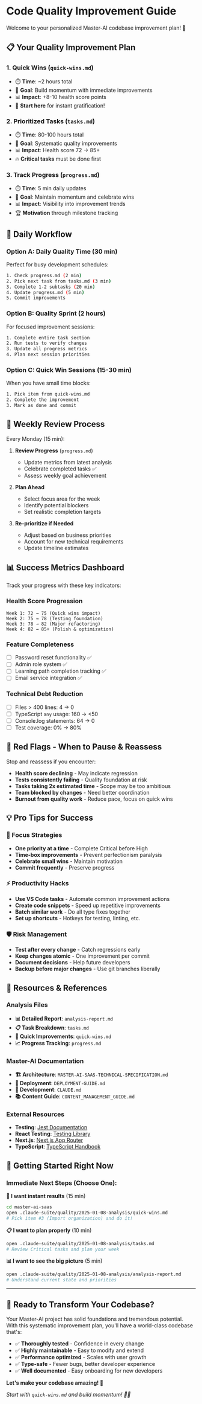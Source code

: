 # Code Quality Improvement Guide

Welcome to your personalized Master-AI codebase improvement plan! 🚀

## 📋 Your Quality Improvement Plan

### 1. **Quick Wins** (`quick-wins.md`)
- ⏱️ **Time**: ~2 hours total
- 🎯 **Goal**: Build momentum with immediate improvements  
- 📊 **Impact**: +8-10 health score points
- 🏁 **Start here** for instant gratification!

### 2. **Prioritized Tasks** (`tasks.md`)
- ⏱️ **Time**: 80-100 hours total
- 🎯 **Goal**: Systematic quality improvements
- 📊 **Impact**: Health score 72 → 85+
- 🔥 **Critical tasks** must be done first

### 3. **Track Progress** (`progress.md`)
- ⏱️ **Time**: 5 min daily updates
- 🎯 **Goal**: Maintain momentum and celebrate wins
- 📊 **Impact**: Visibility into improvement trends
- 🏆 **Motivation** through milestone tracking

## 🔄 Daily Workflow

### Option A: Daily Quality Time (30 min)
Perfect for busy development schedules:

```bash
1. Check progress.md (2 min)
2. Pick next task from tasks.md (3 min)
3. Complete 1-2 subtasks (20 min)
4. Update progress.md (5 min)
5. Commit improvements
```

### Option B: Quality Sprint (2 hours)
For focused improvement sessions:

```bash
1. Complete entire task section
2. Run tests to verify changes
3. Update all progress metrics
4. Plan next session priorities
```

### Option C: Quick Win Sessions (15-30 min)
When you have small time blocks:

```bash
1. Pick item from quick-wins.md
2. Complete the improvement
3. Mark as done and commit
```

## 📅 Weekly Review Process

Every Monday (15 min):

1. **Review Progress** (`progress.md`)
   - Update metrics from latest analysis
   - Celebrate completed tasks ✅
   - Assess weekly goal achievement

2. **Plan Ahead**
   - Select focus area for the week
   - Identify potential blockers  
   - Set realistic completion targets

3. **Re-prioritize if Needed**
   - Adjust based on business priorities
   - Account for new technical requirements
   - Update timeline estimates

## 📊 Success Metrics Dashboard

Track your progress with these key indicators:

### Health Score Progression
```
Week 1: 72 → 75 (Quick wins impact)
Week 2: 75 → 78 (Testing foundation)  
Week 3: 78 → 82 (Major refactoring)
Week 4: 82 → 85+ (Polish & optimization)
```

### Feature Completeness
- [ ] Password reset functionality ✅
- [ ] Admin role system ✅
- [ ] Learning path completion tracking ✅
- [ ] Email service integration ✅

### Technical Debt Reduction  
- [ ] Files > 400 lines: 4 → 0
- [ ] TypeScript `any` usage: 160 → <50  
- [ ] Console.log statements: 64 → 0
- [ ] Test coverage: 0% → 80%

## 🚨 Red Flags - When to Pause & Reassess

Stop and reassess if you encounter:

- **Health score declining** - May indicate regression
- **Tests consistently failing** - Quality foundation at risk  
- **Tasks taking 2x estimated time** - Scope may be too ambitious
- **Team blocked by changes** - Need better coordination
- **Burnout from quality work** - Reduce pace, focus on quick wins

## 💡 Pro Tips for Success

### 🎯 Focus Strategies
- **One priority at a time** - Complete Critical before High
- **Time-box improvements** - Prevent perfectionism paralysis  
- **Celebrate small wins** - Maintain motivation
- **Commit frequently** - Preserve progress

### ⚡ Productivity Hacks
- **Use VS Code tasks** - Automate common improvement actions
- **Create code snippets** - Speed up repetitive improvements
- **Batch similar work** - Do all type fixes together
- **Set up shortcuts** - Hotkeys for testing, linting, etc.

### 🛡️ Risk Management  
- **Test after every change** - Catch regressions early
- **Keep changes atomic** - One improvement per commit  
- **Document decisions** - Help future developers
- **Backup before major changes** - Use git branches liberally

## 🔗 Resources & References

### Analysis Files
- **📊 Detailed Report**: `analysis-report.md`
- **📋 Task Breakdown**: `tasks.md`  
- **🚀 Quick Improvements**: `quick-wins.md`
- **📈 Progress Tracking**: `progress.md`

### Master-AI Documentation
- **🏗️ Architecture**: `MASTER-AI-SAAS-TECHNICAL-SPECIFICATION.md`
- **🚀 Deployment**: `DEPLOYMENT-GUIDE.md`
- **📝 Development**: `CLAUDE.md`
- **📚 Content Guide**: `CONTENT_MANAGEMENT_GUIDE.md`

### External Resources
- **Testing**: [Jest Documentation](https://jestjs.io/docs/getting-started)
- **React Testing**: [Testing Library](https://testing-library.com/docs/react-testing-library/intro/)
- **Next.js**: [Next.js App Router](https://nextjs.org/docs/app)
- **TypeScript**: [TypeScript Handbook](https://www.typescriptlang.org/docs/)

## 🎯 Getting Started Right Now

### Immediate Next Steps (Choose One):

**🚀 I want instant results** (15 min)
```bash
cd master-ai-saas
open .claude-suite/quality/2025-01-08-analysis/quick-wins.md
# Pick item #3 (Import organization) and do it!
```

**📋 I want to plan properly** (10 min)  
```bash
open .claude-suite/quality/2025-01-08-analysis/tasks.md
# Review Critical tasks and plan your week
```

**📊 I want to see the big picture** (5 min)
```bash
open .claude-suite/quality/2025-01-08-analysis/analysis-report.md  
# Understand current state and priorities
```

---

## 🎉 Ready to Transform Your Codebase?

Your Master-AI project has solid foundations and tremendous potential. With this systematic improvement plan, you'll have a world-class codebase that's:

- ✅ **Thoroughly tested** - Confidence in every change
- ✅ **Highly maintainable** - Easy to modify and extend  
- ✅ **Performance optimized** - Scales with user growth
- ✅ **Type-safe** - Fewer bugs, better developer experience
- ✅ **Well documented** - Easy onboarding for new developers

**Let's make your codebase amazing! 💪**

*Start with `quick-wins.md` and build momentum! 🏃‍♂️*